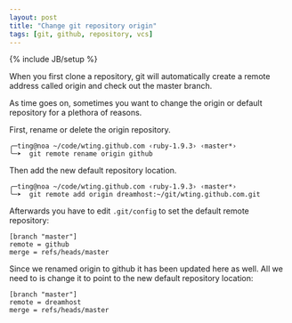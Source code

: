 ```yaml
---
layout: post
title: "Change git repository origin"
tags: [git, github, repository, vcs]
---
```

{% include JB/setup %}

When you first clone a repository, git will automatically create a remote
address called origin and check out the master branch.

As time goes on, sometimes you want to change the origin or default repository
for a plethora of reasons.

First, rename or delete the origin repository.

    ╭─ting@noa ~/code/wting.github.com ‹ruby-1.9.3› ‹master*›
    ╰─➤  git remote rename origin github

Then add the new default repository location.

    ╭─ting@noa ~/code/wting.github.com ‹ruby-1.9.3› ‹master*›
    ╰─➤  git remote add origin dreamhost:~/git/wting.github.com.git

Afterwards you have to edit `.git/config` to set the default remote repository:

    [branch "master"]
    remote = github
    merge = refs/heads/master

Since we renamed origin to github it has been updated here as well. All we need
to is change it to point to the new default repository location:

    [branch "master"]
    remote = dreamhost
    merge = refs/heads/master

